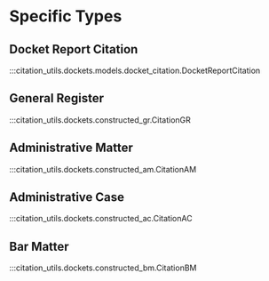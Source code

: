 # Specific Types

## Docket Report Citation

:::citation_utils.dockets.models.docket_citation.DocketReportCitation

## General Register

:::citation_utils.dockets.constructed_gr.CitationGR

## Administrative Matter

:::citation_utils.dockets.constructed_am.CitationAM

## Administrative Case

:::citation_utils.dockets.constructed_ac.CitationAC

## Bar Matter

:::citation_utils.dockets.constructed_bm.CitationBM

